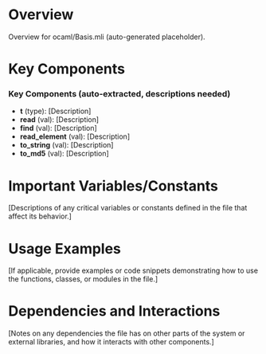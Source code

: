 # Overview

Overview for ocaml/Basis.mli (auto-generated placeholder).

# Key Components

### Key Components (auto-extracted, descriptions needed)
- **t** (type): [Description]
- **read** (val): [Description]
- **find** (val): [Description]
- **read_element** (val): [Description]
- **to_string** (val): [Description]
- **to_md5** (val): [Description]

# Important Variables/Constants

[Descriptions of any critical variables or constants defined in the file that affect its behavior.]

# Usage Examples

[If applicable, provide examples or code snippets demonstrating how to use the functions, classes, or modules in the file.]

# Dependencies and Interactions

[Notes on any dependencies the file has on other parts of the system or external libraries, and how it interacts with other components.]

